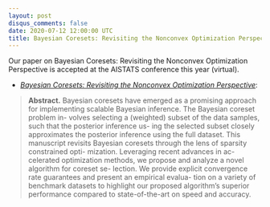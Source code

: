 ```yaml
---
layout: post
disqus_comments: false
date: 2020-07-12 12:00:00 UTC
title: Bayesian Coresets: Revisiting the Nonconvex Optimization Perspective at AISTATS 2021.
---
```


Our paper on Bayesian Coresets: Revisiting the Nonconvex Optimization Perspective is accepted at the AISTATS conference this year (virtual).

- [*Bayesian Coresets: Revisiting the Nonconvex Optimization Perspective*](/pubs/Conferences/Bayesian_coresets.pdf): 

>**Abstract.** 
>Bayesian coresets have emerged as a promising approach for implementing scalable Bayesian inference. The Bayesian coreset problem in- volves selecting a (weighted) subset of the data samples, such that the posterior inference us- ing the selected subset closely approximates the posterior inference using the full dataset. This manuscript revisits Bayesian coresets through the lens of sparsity constrained opti- mization. Leveraging recent advances in ac- celerated optimization methods, we propose and analyze a novel algorithm for coreset se- lection. We provide explicit convergence rate guarantees and present an empirical evalua- tion on a variety of benchmark datasets to highlight our proposed algorithm’s superior performance compared to state-of-the-art on speed and accuracy.
